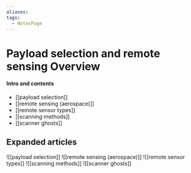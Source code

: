 ```yaml
---
aliases: 
tags:
  - NotesPage
---
```


# Payload selection and remote sensing Overview

#### Intro and contents
- [[payload selection]]
- [[remote sensing (aerospace)]]
- [[remote sensor types]]
- [[scanning methods]]
- [[scanner ghosts]]


## Expanded articles

![[payload selection]]
![[remote sensing (aerospace)]]
![[remote sensor types]]
![[scanning methods]]
![[scanner ghosts]]